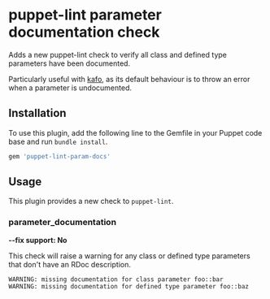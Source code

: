 # puppet-lint parameter documentation check

Adds a new puppet-lint check to verify all class and defined type parameters
have been documented.

Particularly useful with [kafo](https://github.com/theforeman/kafo), as its
default behaviour is to throw an error when a parameter is undocumented.

## Installation

To use this plugin, add the following line to the Gemfile in your Puppet code
base and run `bundle install`.

```ruby
gem 'puppet-lint-param-docs'
```

## Usage

This plugin provides a new check to `puppet-lint`.

### parameter_documentation

**--fix support: No**

This check will raise a warning for any class or defined type parameters that
don't have an RDoc description.

```
WARNING: missing documentation for class parameter foo::bar
WARNING: missing documentation for defined type parameter foo::baz
```
